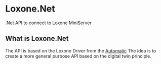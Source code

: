 # Loxone.Net
.Net API to connect to Loxone MiniServer

## What is Loxone.Net
The API is based on the Loxone Driver from the [Automatic](https://github.com/automatica-core/automatica)
The idea is to create a more general purpose API based on the digital twin principle. 
